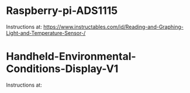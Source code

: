 # Raspberry-pi-ADS1115

Instructions at:
https://www.instructables.com/id/Reading-and-Graphing-Light-and-Temperature-Sensor-/

# Handheld-Environmental-Conditions-Display-V1

Instructions at:

